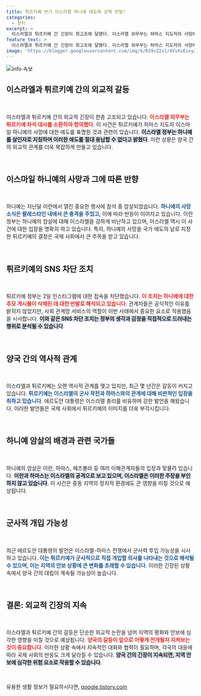 ```yaml
---
title: 튀르키예 반기 이스라엘 하니예 애도에 강력 반발!
categories:
  - 정치
excerpt: >
  이스라엘과 튀르키예 간 긴장이 최고조에 달했다. 이스라엘 외무부는 하마스 지도자의 사망에 애도한 튀르키예 차석 대사를 소환해 항의하며, 튀르키예는 인스타그램 접속을 차단하는 격렬한 대응에 나섰다. 두 나라의 갈등이 더욱 부각되고 있다.
feature_text: >
  이스라엘과 튀르키예 간 긴장이 최고조에 달했다. 이스라엘 외무부는 하마스 지도자의 사망에 애도한 튀르키예 차석 대사를 소환해 항의하며, 튀르키예는 인스타그램 접속을 차단하는 격렬한 대응에 나섰다. 두 나라의 갈등이 더욱 부각되고 있다.
image: 'https://blogger.googleusercontent.com/img/b/R29vZ2xl/AVvXsEixyZcFfHzMRdzZMjFBmAUKJYCLCGyLL1o632UiGVXcaFdKo_bkvkuCioo0uUKlGfBVcT3P84aROyZIXSBEx3Aw5nCQ3pTgDom1WDC4m8eifvWiAmWEEVb4x6G_l8C0QH225ldMjyaFvpxGEBGNO37VmDTDMHGhJPq73UglMfDca1-0aw/s1600/blogspot.png'
---
```


<p><img src="https://blogger.googleusercontent.com/img/b/R29vZ2xl/AVvXsEixyZcFfHzMRdzZMjFBmAUKJYCLCGyLL1o632UiGVXcaFdKo_bkvkuCioo0uUKlGfBVcT3P84aROyZIXSBEx3Aw5nCQ3pTgDom1WDC4m8eifvWiAmWEEVb4x6G_l8C0QH225ldMjyaFvpxGEBGNO37VmDTDMHGhJPq73UglMfDca1-0aw/s1600/blogspot.png" alt="info 속보" /></p>

<h2 data-ke-size="size26">이스라엘과 튀르키예 간의 외교적 갈등</h2>

<p data-ke-size="size16">&nbsp;</p>

<p>이스라엘과 튀르키예 간의 외교적 긴장이 한층 고조되고 있습니다. <b><span style="color: #ee2323;">이스라엘 외무부는 튀르키예 차석 대사를 소환하여 항의했다</span></b>. 이 사건은 튀르키예가 하마스 지도자 이스마일 하니예의 사망에 대한 애도를 표명한 것과 관련이 있습니다. <b><span style="background-color: #21538527;">이스라엘 정부는 하니예를 살인자로 지칭하며 이러한 애도를 절대 용납할 수 없다고 밝혔다</span></b>. 이런 상황은 양국 간의 외교적 관계를 더욱 복잡하게 만들고 있습니다.</p>

<p data-ke-size="size16">&nbsp;</p>

<h2 data-ke-size="size26">이스마일 하니예의 사망과 그에 따른 반향</h2>

<p data-ke-size="size16">&nbsp;</p>

<p>하니예는 지난달 이란에서 열린 중요한 행사에 참석 중 암살되었습니다. <b><span style="color: #1a5490;">하니예의 사망 소식은 팔레스타인 내에서 큰 충격을 주었고</span></b>, 이에 따라 반응이 이어지고 있습니다. 이란 정부는 하니예의 암살에 대해 이스라엘을 강하게 비난하고 있으며, 이스라엘 역시 이 사건에 대한 입장을 명확히 하고 있습니다. 특히, 하니예의 사망을 국가 애도의 날로 지정한 튀르키예의 결정은 국제 사회에서 큰 주목을 받고 있습니다.</p>

<p data-ke-size="size16">&nbsp;</p>

<h2 data-ke-size="size26">튀르키예의 SNS 차단 조치</h2>

<p data-ke-size="size16">&nbsp;</p>

<p>튀르키예 정부는 2일 인스타그램에 대한 접속을 차단했습니다. <b><span style="color: #ee2323;">이 조치는 하니예에 대한 추모 게시물이 삭제된 데 대한 반발로 해석되고 있습니다</span></b>. 관계자들은 공식적인 이유를 밝히지 않았지만, 사회 관계망 서비스의 역할이 이번 사태에서 중요한 요소로 작용했음을 시사합니다. <b><span style="background-color: #21538527;">이와 같은 SNS 차단 조치는 정부의 생각과 감정을 직접적으로 드러내는 행위로 분석될 수 있습니다</span></b>.</p>

<p data-ke-size="size16">&nbsp;</p>

<h2 data-ke-size="size26">양국 간의 역사적 관계</h2>

<p data-ke-size="size16">&nbsp;</p>

<p>이스라엘과 튀르키예는 오랜 역사적 관계를 맺고 있지만, 최근 몇 년간은 갈등이 커지고 있습니다. <b><span style="color: #1a5490;">튀르키예는 이스라엘의 군사 작전과 하마스와의 관계에 대해 비판적인 입장을 취하고 있습니다</span></b>. 에르도안 대통령은 이스라엘 총리를 비유하며 강한 발언을 해왔습니다. 이러한 발언들은 국제 사회에서 튀르키예의 이미지를 더욱 부각시킵니다.</p>

<p data-ke-size="size16">&nbsp;</p>

<h2 data-ke-size="size26">하니예 암살의 배경과 관련 국가들</h2>

<p data-ke-size="size16">&nbsp;</p>

<p>하니예의 암살은 이란, 하마스, 헤즈볼라 등 여러 이해관계자들의 입장과 맞물려 있습니다. <b><span style="background-color: #21538527;">이란과 하마스는 이스라엘의 공격으로 보고 있으며, 이스라엘은 이러한 주장을 부인하지 않고 있습니다</span></b>. 이 사건은 중동 지역의 정치적 환경에도 큰 영향을 미칠 것으로 예상됩니다.</p>

<p data-ke-size="size16">&nbsp;</p>

<h2 data-ke-size="size26">군사적 개입 가능성</h2>

<p data-ke-size="size16">&nbsp;</p>

<p>최근 에르도안 대통령의 발언은 이스라엘-하마스 전쟁에서 군사력 투입 가능성을 시사하고 있습니다. <b><span style="color: #1a5490;">이는 튀르키예가 군사적으로 직접 개입할 의사를 나타내는 것으로 해석될 수 있으며, 이는 지역의 안보 상황에 큰 변화를 초래할 수 있습니다</span></b>. 이러한 긴장된 상황 속에서 양국 간의 대립이 계속될 가능성이 높습니다.</p>

<p data-ke-size="size16">&nbsp;</p>

<h2 data-ke-size="size26">결론: 외교적 긴장의 지속</h2>

<p data-ke-size="size16">&nbsp;</p>

<p>이스라엘과 튀르키예 간의 갈등은 단순한 외교적 논란을 넘어 지역의 평화와 안보에 심각한 영향을 미칠 것으로 예상됩니다. <b><span style="color: #ee2323;">양국의 갈등이 앞으로 어떻게 전개될지 지켜보는 것이 중요합니다</span></b>. 이러한 상황 속에서 지속적인 대화와 협력이 필요하며, 각국의 대응에 따라 국제 사회의 반응도 크게 달라질 수 있습니다. <b><span style="background-color: #21538527;">양국 간의 긴장이 지속되면, 지역 안보에 심각한 위험 요소로 작용할 수 있습니다</span></b>.</p>

<p data-ke-size="size16">&nbsp;</p>
유용한 생활 정보가 필요하시다면, <a href="https://qoogle.tistory.com" rel="dofollow">qoogle.tistory.com</a>


